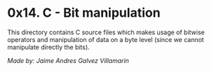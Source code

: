 # 0x14. C - Bit manipulation

This directory contains C source files which makes usage of bitwise operators and manipulation of data on a byte level (since we cannot manipulate directly the bits).

*Made by: Jaime Andres Galvez Villamarin*
